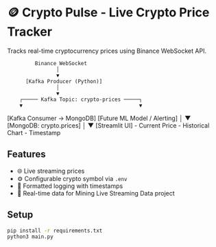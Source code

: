 # 🪙 Crypto Pulse - Live Crypto Price Tracker

Tracks real-time cryptocurrency prices using Binance WebSocket API.


             Binance WebSocket
                    │
                    ▼
          [Kafka Producer (Python)]
                    │
                    ▼
        ┌───── Kafka Topic: crypto-prices ─────┐
        ▼                                      ▼
[Kafka Consumer → MongoDB]              [Future ML Model / Alerting]
        │
        ▼
[MongoDB: crypto.prices]
        │
        ▼
[Streamlit UI]
    - Current Price
    - Historical Chart
    - Timestamp




## Features
- 🌐 Live streaming prices
- ⚙️ Configurable crypto symbol via `.env`
- 🧠 Formatted logging with timestamps
- 📡 Real-time data for Mining Live Streaming Data project

## Setup

```bash
pip install -r requirements.txt
python3 main.py
